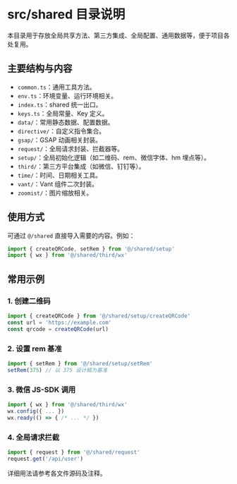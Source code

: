 # src/shared 目录说明

本目录用于存放全局共享方法、第三方集成、全局配置、通用数据等，便于项目各处复用。

## 主要结构与内容

- `common.ts`：通用工具方法。
- `env.ts`：环境变量、运行环境相关。
- `index.ts`：shared 统一出口。
- `keys.ts`：全局常量、Key 定义。
- `data/`：常用静态数据、配置数据。
- `directive/`：自定义指令集合。
- `gsap/`：GSAP 动画相关封装。
- `request/`：全局请求封装、拦截器等。
- `setup/`：全局初始化逻辑（如二维码、rem、微信字体、hm 埋点等）。
- `third/`：第三方平台集成（如微信、钉钉等）。
- `time/`：时间、日期相关工具。
- `vant/`：Vant 组件二次封装。
- `zoomist/`：图片缩放相关。

## 使用方式

可通过 `@/shared` 直接导入需要的内容。例如：

```ts
import { createQRCode, setRem } from '@/shared/setup'
import { wx } from '@/shared/third/wx'
```

## 常用示例

### 1. 创建二维码

```ts
import { createQRCode } from '@/shared/setup/createQRCode'
const url = 'https://example.com'
const qrcode = createQRCode(url)
```

### 2. 设置 rem 基准

```ts
import { setRem } from '@/shared/setup/setRem'
setRem(375) // 以 375 设计稿为基准
```

### 3. 微信 JS-SDK 调用

```ts
import { wx } from '@/shared/third/wx'
wx.config({ ... })
wx.ready(() => { /* ... */ })
```

### 4. 全局请求拦截

```ts
import { request } from '@/shared/request'
request.get('/api/user')
```

详细用法请参考各文件源码及注释。
